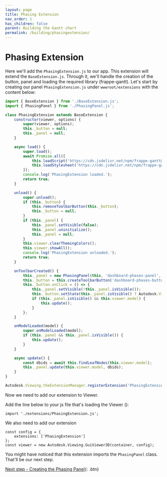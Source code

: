 ```yaml
---
layout: page
title: Phasing Extension
nav_order: 1
has_children: false
parent: Building the Gantt chart
permalink: /building/phasingextension/
---
```


# Phasing Extension

Here we'll add the `PhasingExtension.js` to our app. This extension will extend the `BaseExtension.js`.
Through it, we'll handle the creation of the button, panel and loading the required library (frappe-gantt).
Let's start by creating our panel `PhasingExtension.js` under `wwwroot/extensions` with the content below:

```js
import { BaseExtension } from './BaseExtension.js';
import { PhasingPanel } from './PhasingPanel.js';

class PhasingExtension extends BaseExtension {
    constructor(viewer, options) {
        super(viewer, options);
        this._button = null;
        this._panel = null;
    }

    async load() {
        super.load();
        await Promise.all([
            this.loadScript('https://cdn.jsdelivr.net/npm/frappe-gantt@0.6.1/dist/frappe-gantt.js', 'FrappeGantt'),
            this.loadStylesheet('https://cdn.jsdelivr.net/npm/frappe-gantt@0.6.1/dist/frappe-gantt.css')
        ]);
        console.log('PhasingExtension loaded.');
        return true;
    }

    unload() {
        super.unload();
        if (this._button) {
            this.removeToolbarButton(this._button);
            this._button = null;
        }
        if (this._panel) {
            this._panel.setVisible(false);
            this._panel.uninitialize();
            this._panel = null;
        }
        this.viewer.clearThemingColors();
        this.viewer.showAll();
        console.log('PhasingExtension unloaded.');
        return true;
    }

    onToolbarCreated() {
        this._panel = new PhasingPanel(this, 'dashboard-phases-panel', 'Schedule', { x: 10, y: 10 });//
        this._button = this.createToolbarButton('dashboard-phases-button', 'https://img.icons8.com/small/32/000000/gantt-chart.png', 'Show Gantt Chart');//
        this._button.onClick = () => {
            this._panel.setVisible(!this._panel.isVisible());
            this._button.setState(this._panel.isVisible() ? Autodesk.Viewing.UI.Button.State.ACTIVE : Autodesk.Viewing.UI.Button.State.INACTIVE);
            if (this._panel.isVisible() && this.viewer.model) {
                this.update();
            }
        };
    }

    onModelLoaded(model) {
        super.onModelLoaded(model);
        if (this._panel && this._panel.isVisible()) {
            this.update();
        }
    }

    async update() {
        const dbids = await this.findLeafNodes(this.viewer.model);
        this._panel.update(this.viewer.model, dbids);
    }
}

Autodesk.Viewing.theExtensionManager.registerExtension('PhasingExtension', PhasingExtension);
```

Now we need to add our extension to Viewer.

Add the line below to your js file that's loading the Viewer ():

```
import './extensions/PhasingExtension.js';
```

We also need to add our extension 

```
const config = {
    extensions: ['PhasingExtension']
};
const viewer = new Autodesk.Viewing.GuiViewer3D(container, config);
```

You might have noticed that this extension imports the `PhasingPanel` class. That'll be our next step.

[Next step - Creating the Phasing Panel](/building/phasingpanel/){: .btn}
